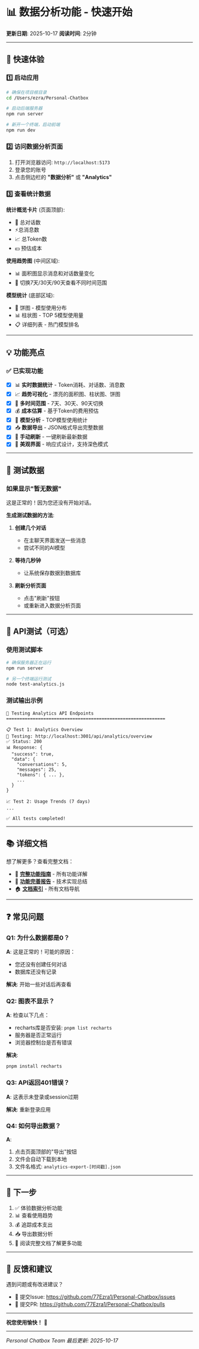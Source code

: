 # 📊 数据分析功能 - 快速开始

**更新日期**: 2025-10-17
**阅读时间**: 2分钟

---

## 🚀 快速体验

### 1️⃣ 启动应用

```bash
# 确保在项目根目录
cd /Users/ezra/Personal-Chatbox

# 启动后端服务器
npm run server

# 新开一个终端，启动前端
npm run dev
```

### 2️⃣ 访问数据分析页面

1. 打开浏览器访问: `http://localhost:5173`
2. 登录您的账号
3. 点击侧边栏的 **"数据分析"** 或 **"Analytics"**

### 3️⃣ 查看统计数据

**统计概览卡片** (页面顶部):
- 💬 总对话数
- ⚡总消息数
- 📈 总Token数
- 💵 预估成本

**使用趋势图** (中间区域):
- 📊 面积图显示消息和对话数量变化
- 🔄 切换7天/30天/90天查看不同时间范围

**模型统计** (底部区域):
- 🥧 饼图 - 模型使用分布
- 📊 柱状图 - TOP 5模型使用量
- 📋 详细列表 - 热门模型排名

---

## 💡 功能亮点

### ✅ 已实现功能

- [x] 📊 **实时数据统计** - Token消耗、对话数、消息数
- [x] 📈 **趋势可视化** - 漂亮的面积图、柱状图、饼图
- [x] 🔄 **多时间范围** - 7天、30天、90天切换
- [x] 💰 **成本估算** - 基于Token的费用预估
- [x] 🤖 **模型分析** - TOP模型使用统计
- [x] 📥 **数据导出** - JSON格式导出完整数据
- [x] 🔄 **手动刷新** - 一键刷新最新数据
- [x] 🎨 **美观界面** - 响应式设计，支持深色模式

---

## 🧪 测试数据

### 如果显示"暂无数据"

这是正常的！因为您还没有开始对话。

**生成测试数据的方法**:

1. **创建几个对话**
   - 在主聊天界面发送一些消息
   - 尝试不同的AI模型

2. **等待几秒钟**
   - 让系统保存数据到数据库

3. **刷新分析页面**
   - 点击"刷新"按钮
   - 或重新进入数据分析页面

---

## 🔧 API测试（可选）

### 使用测试脚本

```bash
# 确保服务器正在运行
npm run server

# 另一个终端运行测试
node test-analytics.js
```

### 测试输出示例

```
🧪 Testing Analytics API Endpoints
============================================================

📋 Test 1: Analytics Overview
📍 Testing: http://localhost:3001/api/analytics/overview
✅ Status: 200
📊 Response: {
  "success": true,
  "data": {
    "conversations": 5,
    "messages": 25,
    "tokens": { ... },
    ...
  }
}

📈 Test 2: Usage Trends (7 days)
...

✅ All tests completed!
```

---

## 📚 详细文档

想了解更多？查看完整文档：

- 📖 **[完整功能指南](docs/ANALYTICS_FEATURE_GUIDE.md)** - 所有功能详解
- 📝 **[功能完善报告](docs/ANALYTICS_ENHANCEMENT_SUMMARY.md)** - 技术实现总结
- 🏠 **[文档索引](docs/DOCUMENTATION_INDEX.md)** - 所有文档导航

---

## ❓ 常见问题

### Q1: 为什么数据都是0？

**A**: 这是正常的！可能的原因：
- 您还没有创建任何对话
- 数据库还没有记录

**解决**: 开始一些对话后再查看

### Q2: 图表不显示？

**A**: 检查以下几点：
- recharts库是否安装: `pnpm list recharts`
- 服务器是否正常运行
- 浏览器控制台是否有错误

**解决**:
```bash
pnpm install recharts
```

### Q3: API返回401错误？

**A**: 这表示未登录或session过期

**解决**: 重新登录应用

### Q4: 如何导出数据？

**A**:
1. 点击页面顶部的"导出"按钮
2. 文件会自动下载到本地
3. 文件名格式: `analytics-export-[时间戳].json`

---

## 🎯 下一步

1. ✅ 体验数据分析功能
2. 📊 查看使用趋势
3. 💰 追踪成本支出
4. 📥 导出数据分析
5. 📖 阅读完整文档了解更多功能

---

## 💬 反馈和建议

遇到问题或有改进建议？

- 📧 提交Issue: https://github.com/77Ezra1/Personal-Chatbox/issues
- 🔧 提交PR: https://github.com/77Ezra1/Personal-Chatbox/pulls

---

**祝您使用愉快！** 🎉

---

*Personal Chatbox Team*
*最后更新: 2025-10-17*
